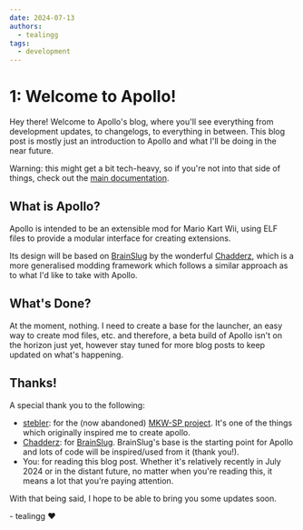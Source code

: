```yaml
---
date: 2024-07-13
authors:
  - tealingg
tags:
  - development
---
```


# 1: Welcome to Apollo!

Hey there! Welcome to Apollo's blog, where you'll see everything from development updates, to changelogs, to everything in between. This blog post is mostly just an introduction to Apollo and what I'll be doing in the near future.

<!-- more -->

Warning: this might get a bit tech-heavy, so if you're not into that side of things, check out the [main documentation](../../index.md).

## What is Apollo?

Apollo is intended to be an extensible mod for Mario Kart Wii, using ELF files to provide a modular interface for creating extensions.

Its design will be based on [BrainSlug](https://github.com/Chadderz121/brainslug-wii) by the wonderful [Chadderz](https://github.com/Chadderz121), which is a more generalised modding framework which follows a similar approach as to what I'd like to take with Apollo.

## What's Done?

At the moment, nothing. I need to create a base for the launcher, an easy way to create mod files, etc. and therefore, a beta build of Apollo isn't on the horizon just yet, however stay tuned for more blog posts to keep updated on what's happening.

## Thanks!

A special thank you to the following:

- [stebler](https://github.com/stblr): for the (now abandoned) [MKW-SP project](https://github.com/mkw-sp/mkw-sp). It's one of the things which originally inspired me to create apollo.
- [Chadderz](https://github.com/Chadderz121): for [BrainSlug](https://github.com/Chadderz121/brainslug-wii). BrainSlug's base is the starting point for Apollo and lots of code will be inspired/used from it (thank you!).
- You: for reading this blog post. Whether it's relatively recently in July 2024 or in the distant future, no matter when you're reading this, it means a lot that you're paying attention.

With that being said, I hope to be able to bring you some updates soon.

\- tealingg ❤️